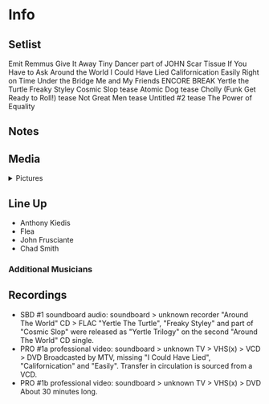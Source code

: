 # Info

## Setlist

Emit Remmus
Give It Away
Tiny Dancer part of JOHN
Scar Tissue
If You Have to Ask
Around the World
I Could Have Lied
Californication
Easily
Right on Time
Under the Bridge
Me and My Friends
ENCORE BREAK
Yertle the Turtle
Freaky Styley
Cosmic Slop tease
Atomic Dog tease
Cholly (Funk Get Ready to Roll!) tease
Not Great Men tease
Untitled #2 tease
The Power of Equality

## Notes

## Media 

<details>
  <summary>Pictures</summary>
  <!--<img alt="Setlist" title="Setlist" src="_.jpg" height="200" />
  <img alt="Clipping" title="Clipping" src="_.jpg" height="200" />
  <img alt="Flyer" title="Flyer" src="_.jpg" height="200" />-->
</details>

## Line Up

* Anthony Kiedis
* Flea
* John Frusciante
* Chad Smith

### Additional Musicians

## Recordings

* SBD #1 soundboard audio: soundboard > unknown recorder "Around The World" CD > FLAC "Yertle The Turtle", "Freaky Styley" and part of "Cosmic Slop" were released as "Yertle Trilogy" on the second "Around The World" CD single.
* PRO #1a professional video: soundboard > unknown TV > VHS(x) > VCD > DVD Broadcasted by MTV, missing "I Could Have Lied", "Californication" and "Easily". Transfer in circulation is sourced from a VCD.
* PRO #1b professional video: soundboard > unknown TV > VHS(x) > DVD About 30 minutes long.